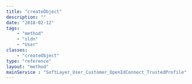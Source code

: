 ```yaml
---
title: "createObject"
description: ""
date: "2018-02-12"
tags:
    - "method"
    - "sldn"
    - "User"
classes:
    - "createObject"
type: "reference"
layout: "method"
mainService : "SoftLayer_User_Customer_OpenIdConnect_TrustedProfile"
---
```

